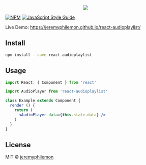 <p align="center">
<img src="https://lh3.googleusercontent.com/BvGQZvMJDKshAsAYpWB1F0xCVsJ8cscD-bP86QTso9UEn3QNyZuYlQFs7IzMBZiTUoUq_oep0ZXmdpEMkhbRTpI5s93JNUHn=s2560">
</p>

[![NPM](https://img.shields.io/npm/v/react-audioplaylist.svg)](https://www.npmjs.com/package/react-audioplaylist) [![JavaScript Style Guide](https://img.shields.io/badge/code_style-standard-brightgreen.svg)](https://standardjs.com)

Live Demo: https://jeremyphilemon.github.io/react-audioplaylist/
## Install

```bash
npm install --save react-audioplaylist
```

## Usage

```jsx
import React, { Component } from 'react'

import AudioPlayer from 'react-audioplaylist'

class Example extends Component {
  render () {
    return (
      <AudioPlayer data={this.state.data} />
    )
  }
}
```

## License

MIT © [jeremyphilemon](https://github.com/jeremyphilemon)
